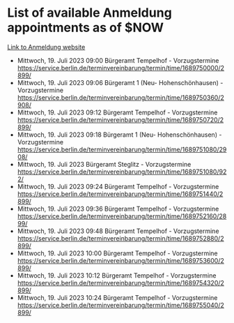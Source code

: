 # List of available Anmeldung appointments as of $NOW
[Link to Anmeldung website](https://service.berlin.de/terminvereinbarung/termin/tag.php?termin=1&anliegen[]=120686&dienstleisterlist=122210,122217,327316,122219,327312,122227,327314,122231,327346,122243,327348,122254,122252,329742,122260,329745,122262,329748,122271,327278,122273,327274,122277,327276,330436,122280,327294,122282,327290,122284,327292,122291,327270,122285,327266,122286,327264,122296,327268,150230,329760,122297,327286,122294,327284,122312,329763,122314,329775,122304,327330,122311,327334,122309,327332,317869,122281,327352,122279,329772,122283,122276,327324,122274,327326,122267,329766,122246,327318,122251,327320,122257,327322,122208,327298,122226,327300&herkunft=http%3A%2F%2Fservice.berlin.de%2Fdienstleistung%2F120686%2F)
- Mittwoch, 19. Juli 2023 09:00 Bürgeramt Tempelhof - Vorzugstermine https://service.berlin.de/terminvereinbarung/termin/time/1689750000/2899/
- Mittwoch, 19. Juli 2023 09:06 Bürgeramt 1 (Neu- Hohenschönhausen) - Vorzugstermine https://service.berlin.de/terminvereinbarung/termin/time/1689750360/2908/
- Mittwoch, 19. Juli 2023 09:12 Bürgeramt Tempelhof - Vorzugstermine https://service.berlin.de/terminvereinbarung/termin/time/1689750720/2899/
- Mittwoch, 19. Juli 2023 09:18 Bürgeramt 1 (Neu- Hohenschönhausen) - Vorzugstermine https://service.berlin.de/terminvereinbarung/termin/time/1689751080/2908/
- Mittwoch, 19. Juli 2023  Bürgeramt Steglitz - Vorzugstermine https://service.berlin.de/terminvereinbarung/termin/time/1689751080/922/
- Mittwoch, 19. Juli 2023 09:24 Bürgeramt Tempelhof - Vorzugstermine https://service.berlin.de/terminvereinbarung/termin/time/1689751440/2899/
- Mittwoch, 19. Juli 2023 09:36 Bürgeramt Tempelhof - Vorzugstermine https://service.berlin.de/terminvereinbarung/termin/time/1689752160/2899/
- Mittwoch, 19. Juli 2023 09:48 Bürgeramt Tempelhof - Vorzugstermine https://service.berlin.de/terminvereinbarung/termin/time/1689752880/2899/
- Mittwoch, 19. Juli 2023 10:00 Bürgeramt Tempelhof - Vorzugstermine https://service.berlin.de/terminvereinbarung/termin/time/1689753600/2899/
- Mittwoch, 19. Juli 2023 10:12 Bürgeramt Tempelhof - Vorzugstermine https://service.berlin.de/terminvereinbarung/termin/time/1689754320/2899/
- Mittwoch, 19. Juli 2023 10:24 Bürgeramt Tempelhof - Vorzugstermine https://service.berlin.de/terminvereinbarung/termin/time/1689755040/2899/

